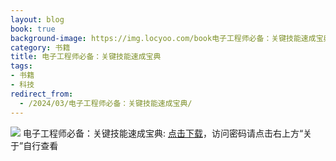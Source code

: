 ```yaml
---
layout: blog
book: true
background-image: https://img.locyoo.com/book电子工程师必备：关键技能速成宝典.jpg
category: 书籍
title: 电子工程师必备：关键技能速成宝典
tags:
- 书籍
- 科技
redirect_from:
  - /2024/03/电子工程师必备：关键技能速成宝典/
---
```

![](https://img.locyoo.com/book电子工程师必备：关键技能速成宝典.jpg)
电子工程师必备：关键技能速成宝典: <a name = "ref1" href="https://url18.ctfile.com/f/50983618-1049276362-dc3ac8?p=3619">点击下载</a>，访问密码请点击右上方“关于”自行查看
